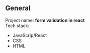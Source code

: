 ## General

Project name: <strong>form validation in react</strong><br/>
Tech stack:

- JavaScrip/React
- CSS
- HTML
